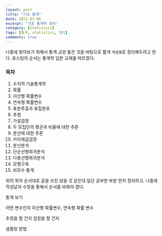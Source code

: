 ```yaml
---
layout: post
title: "기초 통계"
date: 2021-01-06
excerpt: "기초 통계학 정리"
category: [Statistics]
tags: [통계, statistics, 101]
comments: true
---
```


나중에 찾아보기 위해서 통계 교양 들은 것을 바탕으로 짧게 `개념별`로 정리해두려고 한다.
포스팅의 순서는 통계학 입문 교재를 따르겠다.

### 목차
1. 수치적 기술통계학
2. 확률
3. 이산형 확률변수
4. 연속형 확률변수
5. 표본추출과 표집분포
6. 추청
7. 가설검정
8. 두 모집단의 평균과 비율에 대한 추론
9. 분산에 대한 추론
10. 카이제곱검정
11. 분산분석
12. 단순선형회귀분석
13. 다중선형회귀분석
14. 모형구축
15. 비모수 통계

위의 목차 순서대로 글을 쓰진 않을 것 같은데 일단 공부한 부분 먼저 정리하고, 나중에 작성날자 수정을 통해서 순서를 바꿔야 겠다.

통계 보기

어떤 변수인지 이산형 확률변수, 연속형 확률 변수

추정을 할 건지 검정을 할 건지

샘플링 방법



